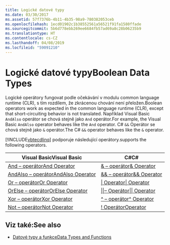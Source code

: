 ```yaml
---
title: Logické datové typy
ms.date: 03/30/2017
ms.assetid: 57f7376b-4b11-4b35-98a9-780382053ceb
ms.openlocfilehash: 1ecd01902c1b38552561a56521f91fa1580ffade
ms.sourcegitcommit: 5b6d778ebb269ee6684fb57ad69a8c28b06235b9
ms.translationtype: HT
ms.contentlocale: cs-CZ
ms.lasthandoff: 04/08/2019
ms.locfileid: "59091210"
---
```

# <a name="boolean-data-types"></a><span data-ttu-id="18c7d-102">Logické datové typy</span><span class="sxs-lookup"><span data-stu-id="18c7d-102">Boolean Data Types</span></span>
<span data-ttu-id="18c7d-103">Logické operátory fungovat podle očekávání v modulu common language runtime (CLR), s tím rozdílem, že zkrácenou chování není přeložen.</span><span class="sxs-lookup"><span data-stu-id="18c7d-103">Boolean operators work as expected in the common language runtime (CLR), except that short-circuiting behavior is not translated.</span></span> <span data-ttu-id="18c7d-104">Například Visual Basic `AndAlso` operátor se chová stejně jako `And` operátor.</span><span class="sxs-lookup"><span data-stu-id="18c7d-104">For example, the Visual Basic `AndAlso` operator behaves like the `And` operator.</span></span> <span data-ttu-id="18c7d-105">C# `&&` Operátor se chová stejně jako `&` operátor.</span><span class="sxs-lookup"><span data-stu-id="18c7d-105">The C# `&&` operator behaves like the `&` operator.</span></span>  
  
 [!INCLUDE[vbtecdlinq](../../../../../../includes/vbtecdlinq-md.md)] <span data-ttu-id="18c7d-106">podporuje následující operátory.</span><span class="sxs-lookup"><span data-stu-id="18c7d-106">supports the following operators.</span></span>  
  
|<span data-ttu-id="18c7d-107">Visual Basic</span><span class="sxs-lookup"><span data-stu-id="18c7d-107">Visual Basic</span></span>|<span data-ttu-id="18c7d-108">C#</span><span class="sxs-lookup"><span data-stu-id="18c7d-108">C#</span></span>|  
|------------------|---------|  
|[<span data-ttu-id="18c7d-109">And – operátor</span><span class="sxs-lookup"><span data-stu-id="18c7d-109">And Operator</span></span>](~/docs/visual-basic/language-reference/operators/and-operator.md)|[<span data-ttu-id="18c7d-110">& – operátor</span><span class="sxs-lookup"><span data-stu-id="18c7d-110">& Operator</span></span>](~/docs/csharp/language-reference/operators/and-operator.md)|  
|[<span data-ttu-id="18c7d-111">AndAlso – operátor</span><span class="sxs-lookup"><span data-stu-id="18c7d-111">AndAlso Operator</span></span>](~/docs/visual-basic/language-reference/operators/andalso-operator.md)|[<span data-ttu-id="18c7d-112">&& – operátor</span><span class="sxs-lookup"><span data-stu-id="18c7d-112">&& Operator</span></span>](~/docs/csharp/language-reference/operators/conditional-and-operator.md)|  
|[<span data-ttu-id="18c7d-113">Or – operátor</span><span class="sxs-lookup"><span data-stu-id="18c7d-113">Or Operator</span></span>](~/docs/visual-basic/language-reference/operators/or-operator.md)|[<span data-ttu-id="18c7d-114">&#124; Operator</span><span class="sxs-lookup"><span data-stu-id="18c7d-114">&#124; Operator</span></span>](~/docs/csharp/language-reference/operators/or-operator.md)|  
|[<span data-ttu-id="18c7d-115">OrElse – operátor</span><span class="sxs-lookup"><span data-stu-id="18c7d-115">OrElse Operator</span></span>](~/docs/visual-basic/language-reference/operators/orelse-operator.md)|[<span data-ttu-id="18c7d-116">&#124;&#124;– Operátor</span><span class="sxs-lookup"><span data-stu-id="18c7d-116">&#124;&#124; Operator</span></span>](~/docs/csharp/language-reference/operators/conditional-or-operator.md)|  
|[<span data-ttu-id="18c7d-117">Xor – operátor</span><span class="sxs-lookup"><span data-stu-id="18c7d-117">Xor Operator</span></span>](~/docs/visual-basic/language-reference/operators/xor-operator.md)|[<span data-ttu-id="18c7d-118">^ – operátor</span><span class="sxs-lookup"><span data-stu-id="18c7d-118">^ Operator</span></span>](~/docs/csharp/language-reference/operators/xor-operator.md)|  
|[<span data-ttu-id="18c7d-119">Not – operátor</span><span class="sxs-lookup"><span data-stu-id="18c7d-119">Not Operator</span></span>](~/docs/visual-basic/language-reference/operators/not-operator.md)|[\! <span data-ttu-id="18c7d-120">Operátor</span><span class="sxs-lookup"><span data-stu-id="18c7d-120">Operator</span></span>](~/docs/csharp/language-reference/operators/logical-negation-operator.md)|  
  
## <a name="see-also"></a><span data-ttu-id="18c7d-121">Viz také:</span><span class="sxs-lookup"><span data-stu-id="18c7d-121">See also</span></span>

- [<span data-ttu-id="18c7d-122">Datové typy a funkce</span><span class="sxs-lookup"><span data-stu-id="18c7d-122">Data Types and Functions</span></span>](../../../../../../docs/framework/data/adonet/sql/linq/data-types-and-functions.md)
